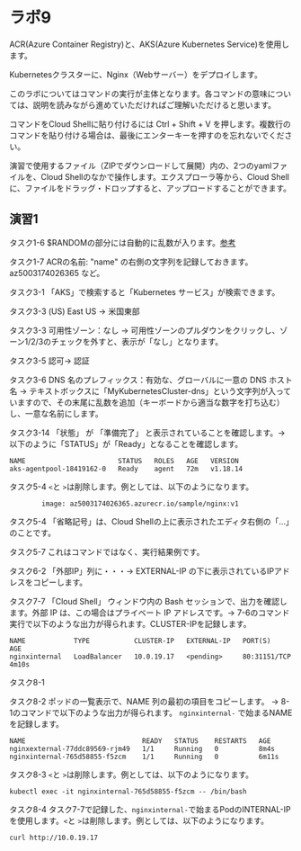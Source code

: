 # ラボ9

ACR(Azure Container Registry)と、AKS(Azure Kubernetes Service)を使用します。

Kubernetesクラスターに、Nginx（Webサーバー）をデプロイします。

このラボについてはコマンドの実行が主体となります。各コマンドの意味については、説明を読みながら進めていただければご理解いただけると思います。

コマンドをCloud Shellに貼り付けるには Ctrl + Shift + V を押します。複数行のコマンドを貼り付ける場合は、最後にエンターキーを押すのを忘れないでください。

演習で使用するファイル（ZIPでダウンロードして展開）内の、2つのyamlファイルを、Cloud Shellのなかで操作します。エクスプローラ等から、Cloud Shellに、ファイルをドラッグ・ドロップすると、アップロードすることができます。

## 演習1

タスク1-6 $RANDOMの部分には自動的に乱数が入ります。[参考](https://qiita.com/7of9/items/60b59fd872fe378726fd)

タスク1-7 ACRの名前: "name" の右側の文字列を記録しておきます。az5003174026365 など。

タスク3-1 「AKS」で検索すると「Kubernetes サービス」が検索できます。

タスク3-3 (US) East US → 米国東部

タスク3-3 可用性ゾーン：なし → 可用性ゾーンのプルダウンをクリックし、ゾーン1/2/3のチェックを外すと、表示が「なし」となります。

タスク3-5 認可→ 認証

タスク3-6 DNS 名のプレフィックス：有効な、グローバルに一意の DNS ホスト名 → テキストボックスに「MyKubernetesCluster-dns」という文字列が入っていますので、その末尾に乱数を追加（キーボードから適当な数字を打ち込む）し、一意な名前にします。

タスク3-14 「状態」 が 「準備完了」 と表示されていることを確認します。→ 以下のように「STATUS」が「Ready」となることを確認します。

```
NAME                       STATUS   ROLES   AGE   VERSION
aks-agentpool-18419162-0   Ready    agent   72m   v1.18.14
```

タスク5-4 `<`と `>`は削除します。例としては、以下のようになります。
```
        image: az5003174026365.azurecr.io/sample/nginx:v1
```

タスク5-4 「省略記号」は、Cloud Shellの上に表示されたエディタ右側の「...」のことです。

タスク5-7 これはコマンドではなく、実行結果例です。

タスク6-2 「外部IP」列に・・・→ EXTERNAL-IP の下に表示されているIPアドレスをコピーします。

タスク7-7 「Cloud Shell」 ウィンドウ内の Bash セッションで、出力を確認します。外部 IP は、この場合はプライベート IP アドレスです。→ 7-6のコマンド実行で以下のような出力が得られます。CLUSTER-IPを記録します。

```
NAME            TYPE           CLUSTER-IP   EXTERNAL-IP   PORT(S)        AGE
nginxinternal   LoadBalancer   10.0.19.17   <pending>     80:31151/TCP   4m10s
```

タスク8-1 

タスク8-2 ポッドの一覧表示で、NAME 列の最初の項目をコピーします。 → 8-1のコマンドで以下のような出力が得られます。
`nginxinternal-` で始まるNAMEを記録します。
```
NAME                             READY   STATUS    RESTARTS   AGE
nginxexternal-77ddc89569-rjm49   1/1     Running   0          8m4s
nginxinternal-765d58855-f5zcm    1/1     Running   0          6m11s
```

タスク8-3 `<`と `>`は削除します。例としては、以下のようになります。

```
kubectl exec -it nginxinternal-765d58855-f5zcm -- /bin/bash
```

タスク8-4 タスク7-7で記録した、`nginxinternal-`で始まるPodのINTERNAL-IPを使用します。`<`と `>`は削除します。例としては、以下のようになります。

```
curl http://10.0.19.17
```

